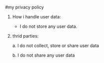#my privacy policy

1. How i handle user data: 

    - I do not store any user data.

2. thrid parties: 

    a. I do not collect, store or share user data

    b. I do not share any user data

    